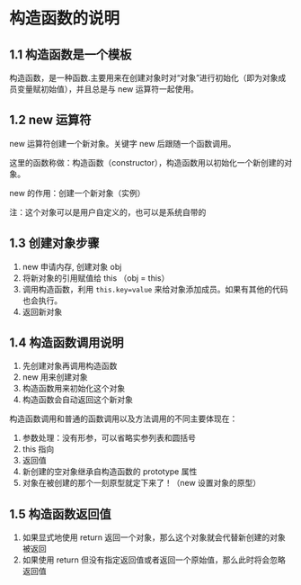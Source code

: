 # 构造函数的说明

## 1.1 构造函数是一个模板

构造函数，是一种函数.主要用来在创建对象时对“对象”进行初始化（即为对象成员变量赋初始值），并且总是与 new 运算符一起使用。

## 1.2 new 运算符

new 运算符创建一个新对象。关键字 new 后跟随一个函数调用。

这里的函数称做：构造函数（constructor），构造函数用以初始化一个新创建的对象。

new 的作用：创建一个新对象（实例）

注：这个对象可以是用户自定义的，也可以是系统自带的

## 1.3 创建对象步骤

1. new 申请内存, 创建对象 obj
2. 将新对象的引用赋值给 this （obj = this）
3. 调用构造函数，利用 `this.key=value` 来给对象添加成员。如果有其他的代码也会执行。
4. 返回新对象

## 1.4 构造函数调用说明

1. 先创建对象再调用构造函数
2. new 用来创建对象
3. 构造函数用来初始化这个对象
4. 构造函数会自动返回这个新对象

构造函数调用和普通的函数调用以及方法调用的不同主要体现在：

1. 参数处理：没有形参，可以省略实参列表和圆括号
2. this 指向
3. 返回值
4. 新创建的空对象继承自构造函数的 prototype 属性
5. 对象在被创建的那个一刻原型就定下来了！（new 设置对象的原型）

## 1.5 构造函数返回值

1. 如果显式地使用 return 返回一个对象，那么这个对象就会代替新创建的对象被返回
2. 如果使用 return 但没有指定返回值或者返回一个原始值，那么此时将会忽略返回值
